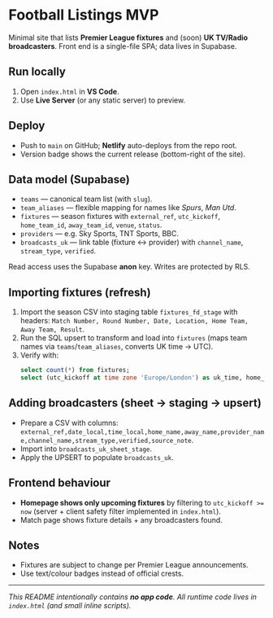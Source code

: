 # Football Listings MVP

Minimal site that lists **Premier League fixtures** and (soon) **UK TV/Radio broadcasters**. Front end is a single-file SPA; data lives in Supabase.

## Run locally
1. Open `index.html` in **VS Code**.
2. Use **Live Server** (or any static server) to preview.

## Deploy
- Push to `main` on GitHub; **Netlify** auto-deploys from the repo root.
- Version badge shows the current release (bottom-right of the site).

## Data model (Supabase)
- `teams` — canonical team list (with `slug`).
- `team_aliases` — flexible mapping for names like *Spurs*, *Man Utd*.
- `fixtures` — season fixtures with `external_ref`, `utc_kickoff`, `home_team_id`, `away_team_id`, `venue`, `status`.
- `providers` — e.g. Sky Sports, TNT Sports, BBC.
- `broadcasts_uk` — link table (fixture ↔ provider) with `channel_name`, `stream_type`, `verified`.

Read access uses the Supabase **anon** key. Writes are protected by RLS.

## Importing fixtures (refresh)
1. Import the season CSV into staging table `fixtures_fd_stage` with headers: `Match Number, Round Number, Date, Location, Home Team, Away Team, Result`.
2. Run the SQL upsert to transform and load into `fixtures` (maps team names via `teams`/`team_aliases`, converts UK time → UTC).
3. Verify with:
   ```sql
   select count(*) from fixtures;
   select (utc_kickoff at time zone 'Europe/London') as uk_time, home_team_id, away_team_id from fixtures order by utc_kickoff asc limit 10;
   ```

## Adding broadcasters (sheet → staging → upsert)
- Prepare a CSV with columns: `external_ref,date_local,time_local,home_name,away_name,provider_name,channel_name,stream_type,verified,source_note`.
- Import into `broadcasts_uk_sheet_stage`.
- Apply the UPSERT to populate `broadcasts_uk`.

## Frontend behaviour
- **Homepage shows only upcoming fixtures** by filtering to `utc_kickoff >= now` (server + client safety filter implemented in `index.html`).
- Match page shows fixture details + any broadcasters found.

## Notes
- Fixtures are subject to change per Premier League announcements.
- Use text/colour badges instead of official crests.

---

*This README intentionally contains **no app code**. All runtime code lives in `index.html` (and small inline scripts).*